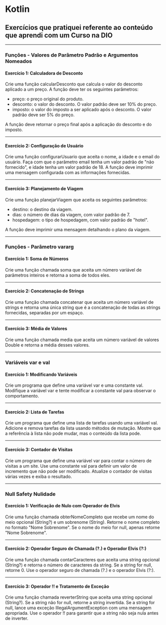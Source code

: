 # Kotlin
## Exercícios que pratiquei referente ao conteúdo que aprendi com um Curso na DIO
---
### Funções - Valores de Parâmetro Padrão e Argumentos Nomeados
#### Exercício 1: Calculadora de Desconto
Crie uma função calcularDesconto que calcula o valor do desconto aplicado a um preço. A função deve ter os seguintes parâmetros:
- preço: o preço original do produto.
- desconto: o valor do desconto. O valor padrão deve ser 10% do preço.
- imposto: o valor do imposto a ser aplicado após o desconto. O valor padrão deve ser 5% do preço.

A função deve retornar o preço final após a aplicação do desconto e do imposto.

---
#### Exercício 2: Configuração de Usuário
Crie uma função configurarUsuario que aceita o nome, a idade e o email do usuário. Faça com que o parâmetro email tenha um valor padrão de "não fornecido", e idade tenha um valor padrão de 18. A função deve imprimir uma mensagem configurada com as informações fornecidas.

---
#### Exercício 3: Planejamento de Viagem
Crie uma função planejarViagem que aceita os seguintes parâmetros:
- destino: o destino da viagem.
- dias: o número de dias da viagem, com valor padrão de 7.
- hospedagem: o tipo de hospedagem, com valor padrão de "hotel".

A função deve imprimir uma mensagem detalhando o plano da viagem.

---
### Funções - Parâmetro vararg
#### Exercício 1: Soma de Números
Crie uma função chamada soma que aceita um número variável de parâmetros inteiros e retorna a soma de todos eles.

---
#### Exercício 2: Concatenação de Strings
Crie uma função chamada concatenar que aceita um número variável de strings e retorna uma única string que é a concatenação de todas as strings fornecidas, separadas por um espaço.

---
#### Exercício 3: Média de Valores
Crie uma função chamada media que aceita um número variável de valores Double e retorna a média desses valores.

---
### Variáveis var e val
#### Exercício 1: Modificando Variáveis
Crie um programa que define uma variável var e uma constante val. Modifique a variável var e tente modificar a constante val para observar o comportamento.

---
#### Exercício 2: Lista de Tarefas
Crie um programa que define uma lista de tarefas usando uma variável val. Adicione e remova tarefas da lista usando métodos de mutação. Mostre que a referência à lista não pode mudar, mas o conteúdo da lista pode.

---
#### Exercício 3: Contador de Visitas
Crie um programa que define uma variável var para contar o número de visitas a um site. Use uma constante val para definir um valor de incremento que não pode ser modificado. Atualize o contador de visitas várias vezes e exiba o resultado.

---
### Null Safety Nulidade
#### Exercício 1: Verificação de Nulo com Operador de Elvis
Crie uma função chamada obterNomeCompleto que recebe um nome do meio opcional (String?) e um sobrenome (String). Retorne o nome completo no formato "Nome Sobrenome". Se o nome do meio for null, apenas retorne "Nome Sobrenome".

---
#### Exercício 2: Operador Seguro de Chamada (?.) e Operador Elvis (?:)
Crie uma função chamada contarCaracteres que aceita uma string opcional (String?) e retorna o número de caracteres da string. Se a string for null, retorne 0. Use o operador seguro de chamada (?.) e o operador Elvis (?:).

---
#### Exercício 3: Operador !! e Tratamento de Exceção
Crie uma função chamada reverterString que aceita uma string opcional (String?). Se a string não for null, retorne a string invertida. Se a string for null, lance uma exceção IllegalArgumentException com uma mensagem apropriada. Use o operador !! para garantir que a string não seja nula antes de inverter.
